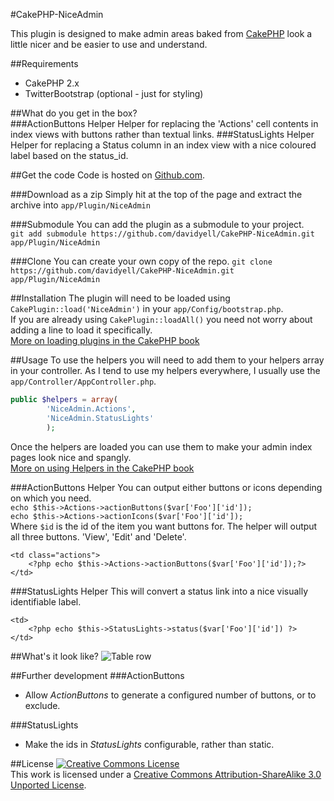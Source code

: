 #CakePHP-NiceAdmin

This plugin is designed to make admin areas baked from [CakePHP](http://www.cakephp.org/) look a little nicer and be easier to use and understand.  

##Requirements
* CakePHP 2.x
* TwitterBootstrap (optional - just for styling)

##What do you get in the box?  
###ActionButtons Helper
Helper for replacing the 'Actions' cell contents in index views with buttons rather than textual links. 
###StatusLights Helper
Helper for replacing a Status column in an index view with a nice coloured label based on the status_id.  

##Get the code
Code is hosted on [Github.com](http://www.github.com/).

###Download as a zip
Simply hit at the top of the page and extract the archive into `app/Plugin/NiceAdmin`  

###Submodule
You can add the plugin as a submodule to your project.  
`git add submodule https://github.com/davidyell/CakePHP-NiceAdmin.git app/Plugin/NiceAdmin`  

###Clone
You can create your own copy of the repo.
`git clone https://github.com/davidyell/CakePHP-NiceAdmin.git app/Plugin/NiceAdmin`  

##Installation
The plugin will need to be loaded using `CakePlugin::load('NiceAdmin')` in your `app/Config/bootstrap.php`.  
If you are already using `CakePlugin::loadAll()` you need not worry about adding a line to load it specifically.  
[More on loading plugins in the CakePHP book](http://book.cakephp.org/2.0/en/plugins.html)

##Usage
To use the helpers you will need to add them to your helpers array in your controller. As I tend to use my helpers everywhere, I usually use the `app/Controller/AppController.php`.  

```php
public $helpers = array(
		'NiceAdmin.Actions',
		'NiceAdmin.StatusLights'
		);
```
Once the helpers are loaded you can use them to make your admin index pages look nice and spangly.  
[More on using Helpers in the CakePHP book](http://book.cakephp.org/2.0/en/views/helpers.html)  

###ActionButtons Helper
You can output either buttons or icons depending on which you need.  
`echo $this->Actions->actionButtons($var['Foo']['id']);`  
`echo $this->Actions->actionIcons($var['Foo']['id']);`  
Where `$id` is the id of the item you want buttons for. The helper will output all three buttons. 'View', 'Edit' and 'Delete'.

```
<td class="actions">
	<?php echo $this->Actions->actionButtons($var['Foo']['id']);?>
</td>
```

###StatusLights Helper
This will convert a status link into a nice visually identifiable label.   

```
<td>
	<?php echo $this->StatusLights->status($var['Foo']['id']) ?>
</td>
```

##What's it look like?
![Table row](http://i.imgur.com/2ZrVo.png)

##Further development
###ActionButtons
* Allow *ActionButtons* to generate a configured number of buttons, or to exclude.  

###StatusLights
* Make the ids in *StatusLights* configurable, rather than static.

##License
<a rel="license" href="http://creativecommons.org/licenses/by-sa/3.0/deed.en_US"><img alt="Creative Commons License" style="border-width:0" src="http://i.creativecommons.org/l/by-sa/3.0/88x31.png" /></a><br />This work is licensed under a <a rel="license" href="http://creativecommons.org/licenses/by-sa/3.0/deed.en_US">Creative Commons Attribution-ShareAlike 3.0 Unported License</a>.